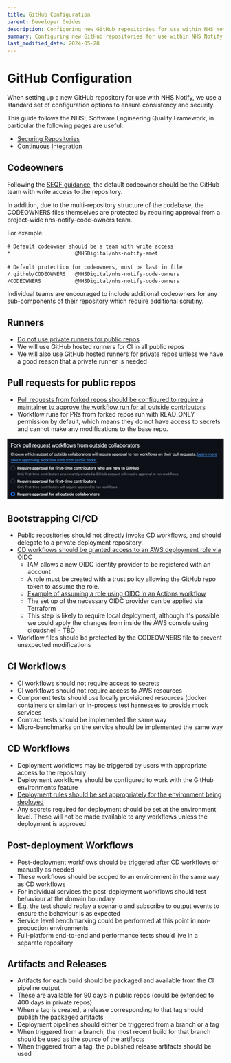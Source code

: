 ```yaml
---
title: GitHub Configuration
parent: Developer Guides
description: Configuring new GitHub repositories for use within NHS Notify
summary: Configuring new GitHub repositories for use within NHS Notify
last_modified_date: 2024-05-28
---
```


# GitHub Configuration

When setting up a new GitHub repository for use with NHS Notify, we use a standard set of configuration options to
ensure consistency and security.

This guide follows the NHSE Software Engineering Quality Framework, in particular the following pages are useful:

* [Securing Repositories](https://github.com/NHSDigital/software-engineering-quality-framework/blob/main/practices/securing-repositories.md#securing-repositories)
* [Continuous Integration](https://github.com/NHSDigital/software-engineering-quality-framework/blob/main/practices/continuous-integration.md)

## Codeowners

Following
the [SEQF guidance](https://github.com/NHSDigital/software-engineering-quality-framework/blob/main/practices/securing-repositories.md#teams-setup),
the default codeowner should be the GitHub team with write access to the repository.

In addition, due to the multi-repository structure of the codebase, the CODEOWNERS files themselves are protected by
requiring approval from a project-wide nhs-notify-code-owners team.

For example:

```
# Default codeowner should be a team with write access
*                     @NHSDigital/nhs-notify-amet

# Default protection for codeowners, must be last in file
/.github/CODEOWNERS   @NHSDigital/nhs-notify-code-owners
/CODEOWNERS           @NHSDigital/nhs-notify-code-owners
```

Individual teams are encouraged to include additional codeowners for any sub-components of their repository which
require additional scrutiny.

## Runners

- [Do not use private runners for public repos](https://docs.github.com/en/actions/hosting-your-own-runners/managing-self-hosted-runners/about-self-hosted-runners#self-hosted-runner-security)
- We will use GitHub hosted runners for CI in all public repos
- We will also use GitHub hosted runners for private repos unless we have a good reason that a private runner is needed

## Pull requests for public repos

- [Pull requests from forked repos should be configured to require a maintainer to approve the workflow run for all outside contributors](https://docs.github.com/en/repositories/managing-your-repositorys-settings-and-features/enabling-features-for-your-repository/managing-github-actions-settings-for-a-repository#controlling-changes-from-forks-to-workflows-in-public-repositories)
- Workflow runs for PRs from forked repos run with READ_ONLY permission by default, which means they do not have access
  to secrets and cannot make any modifications to the base repo.

![fork-workflow-approval.png](assets/fork-workflow-approval.png)

## Bootstrapping CI/CD

- Public repositories should not directly invoke CD workflows, and should delegate to a private deployment repository.
- [CD workflows should be granted access to an AWS deployment role via OIDC](https://docs.github.com/en/actions/deployment/security-hardening-your-deployments/configuring-openid-connect-in-amazon-web-services)
  - IAM allows a new OIDC identity provider to be registered with an account
  - A role must be created with a trust policy allowing the GitHub repo token to assume the role.
  - [Example of assuming a role using OIDC in an Actions workflow](https://medium.com/@thiagosalvatore/using-terraform-to-connect-github-actions-and-aws-with-oidc-0e3d27f00123)
  - The set up of the necessary OIDC provider can be applied via Terraform
  - This step is likely to require local deployment, although it's possible we could apply the changes from inside the AWS
    console using cloudshell - TBD
- Workflow files should be protected by the CODEOWNERS file to prevent unexpected modifications

## CI Workflows

- CI workflows should not require access to secrets
- CI workflows should not require access to AWS resources
- Component tests should use locally provisioned resources (docker containers or similar) or in-process test harnesses
  to provide mock services
- Contract tests should be implemented the same way
- Micro-benchmarks on the service should be implemented the same way

## CD Workflows

- Deployment workflows may be triggered by users with appropriate access to the repository
- Deployment workflows should be configured to work with the GitHub environments feature
- [Deployment rules should be set appropriately for the environment being deployed](https://docs.github.com/en/actions/deployment/targeting-different-environments/using-environments-for-deployment#deployment-protection-rules)
- Any secrets required for deployment should be set at the environment level. These will not be made available to any
  workflows unless the deployment is approved

## Post-deployment Workflows

- Post-deployment workflows should be triggered after CD workflows or manually as needed
- These workflows should be scoped to an environment in the same way as CD workflows
- For individual services the post-deployment workflows should test behaviour at the domain boundary
- E.g. the test should replay a scenario and subscribe to output events to ensure the behaviour is as expected
- Service level benchmarking could be performed at this point in non-production environments
- Full-platform end-to-end and performance tests should live in a separate repository

## Artifacts and Releases

- Artifacts for each build should be packaged and available from the CI pipeline output
- These are available for 90 days in public repos (could be extended to 400 days in private repos)
- When a tag is created, a release corresponding to that tag should publish the packaged artifacts
- Deployment pipelines should either be triggered from a branch or a tag
- When triggered from a branch, the most recent build for that branch should be used as the source of the artifacts
- When triggered from a tag, the published release artifacts should be used
